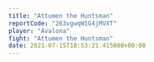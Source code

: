 ```yaml
---
title: "Attumen the Huntsman"
reportCode: "263vgwqW1G4jMVXT"
player: "Avalona"
fight: "Attumen the Huntsman"
date: 2021-07-15T18:53:21.415000+00:00
---
```


